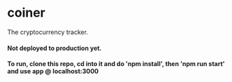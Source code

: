 # coiner
The cryptocurrency tracker.


#### Not deployed to production yet.
#### To run, clone this repo, cd into it and do 'npm install', then 'npm run start' and use app @ localhost:3000
